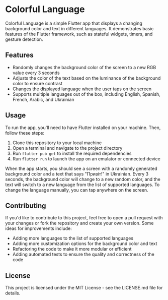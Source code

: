 # Colorful Language

Colorful Language is a simple Flutter app that displays a changing background color and text in different languages. It demonstrates basic features of the Flutter framework, such as stateful widgets, timers, and gesture detection.

## Features

- Randomly changes the background color of the screen to a new RGB value every 3 seconds
- Adjusts the color of the text based on the luminance of the background color to ensure contrast
- Changes the displayed language when the user taps on the screen
- Supports multiple languages out of the box, including English, Spanish, French, Arabic, and Ukrainian

## Usage

To run the app, you'll need to have Flutter installed on your machine. Then, follow these steps:

1. Clone this repository to your local machine
2. Open a terminal and navigate to the project directory
3. Run `flutter pub get` to install the required dependencies
4. Run `flutter run` to launch the app on an emulator or connected device

When the app starts, you should see a screen with a randomly generated background color and a text that says "Привіт!" in Ukrainian. Every 3 seconds, the background color will change to a new random color, and the text will switch to a new language from the list of supported languages. To change the language manually, you can tap anywhere on the screen.

## Contributing

If you'd like to contribute to this project, feel free to open a pull request with your changes or fork the repository and create your own version. Some ideas for improvements include:

- Adding more languages to the list of supported languages
- Adding more customization options for the background color and text
- Refactoring the code to make it more modular or efficient
- Adding automated tests to ensure the quality and correctness of the code

## License

This project is licensed under the MIT License - see the LICENSE.md file for details.
